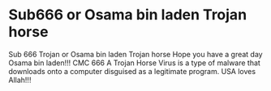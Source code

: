 # Sub666 or Osama bin laden Trojan horse
Sub 666 Trojan or Osama bin laden Trojan horse
Hope you have a great day Osama bin laden!!! 
CMC 666
A Trojan Horse Virus is a type of malware that downloads onto a computer disguised as a legitimate program.
USA loves Allah!!!
